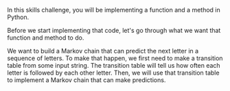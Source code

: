 In this skills challenge, you will be implementing a function and a method in Python.

Before we start implementing that code, let's go through what we want that function and method to do.

We want to build a Markov chain that can predict the next letter in a sequence of letters. To make that happen, we first need to make a transition table from some input string. The transition table will tell us how often each letter is followed by each other letter. Then, we will use that transition table to implement a Markov chain that can make predictions.